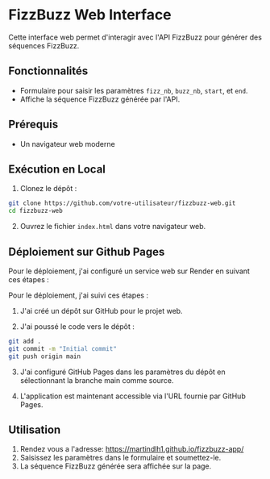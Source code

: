 # FizzBuzz Web Interface

Cette interface web permet d'interagir avec l'API FizzBuzz pour générer des séquences FizzBuzz.

## Fonctionnalités

- Formulaire pour saisir les paramètres `fizz_nb`, `buzz_nb`, `start`, et `end`.
- Affiche la séquence FizzBuzz générée par l'API.

## Prérequis

- Un navigateur web moderne

## Exécution en Local

1. Clonez le dépôt :

```bash
git clone https://github.com/votre-utilisateur/fizzbuzz-web.git
cd fizzbuzz-web
```

2. Ouvrez le fichier `index.html` dans votre navigateur web.

## Déploiement sur Github Pages
Pour le déploiement, j'ai configuré un service web sur Render en suivant ces étapes :

Pour le déploiement, j'ai suivi ces étapes :

1. J'ai créé un dépôt sur GitHub pour le projet web.

2. J'ai poussé le code vers le dépôt :

```bash
git add .
git commit -m "Initial commit"
git push origin main
```

3. J'ai configuré GitHub Pages dans les paramètres du dépôt en sélectionnant la branche main comme source.

4. L'application est maintenant accessible via l'URL fournie par GitHub Pages.
## Utilisation
1. Rendez vous a l'adresse: https://martindlh1.github.io/fizzbuzz-app/
2. Saisissez les paramètres dans le formulaire et soumettez-le.
3. La séquence FizzBuzz générée sera affichée sur la page.
